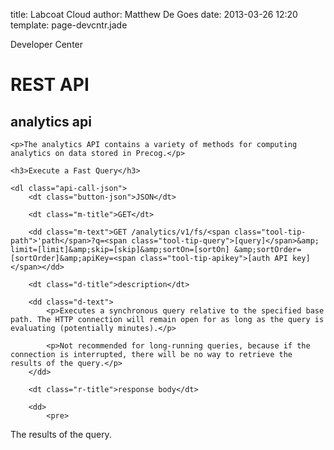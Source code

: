 title: Labcoat Cloud
author: Matthew De Goes
date: 2013-03-26 12:20
template: page-devcntr.jade

<div id="body">
    <span class="page-title">Developer Center</span>
    <h1>REST API</h1>
    <h2>analytics api</h2>

    <p>The analytics API contains a variety of methods for computing analytics on data stored in Precog.</p>

    <h3>Execute a Fast Query</h3>

    <dl class="api-call-json">
        <dt class="button-json">JSON</dt>

        <dt class="m-title">GET</dt>

        <dd class="m-text">GET /analytics/v1/fs/<span class="tool-tip-path">'path</span>?q=<span class="tool-tip-query">[query]</span>&amp; limit=[limit]&amp;skip=[skip]&amp;sortOn=[sortOn] &amp;sortOrder=[sortOrder]&amp;apiKey=<span class="tool-tip-apikey">[auth API key]</span></dd>

        <dt class="d-title">description</dt>

        <dd class="d-text">
            <p>Executes a synchronous query relative to the specified base path. The HTTP connection will remain open for as long as the query is evaluating (potentially minutes).</p>

            <p>Not recommended for long-running queries, because if the connection is interrupted, there will be no way to retrieve the results of the query.</p>
        </dd>

        <dt class="r-title">response body</dt>

        <dd>
            <pre>
The results of the query.
</pre>
        </dd>
    </dl>
</div>